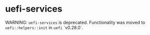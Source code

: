 # uefi-services

WARNING: `uefi-services` is deprecated. Functionality was moved to
`uefi::helpers::init` in `uefi` ´v0.28.0`.
